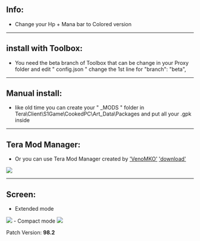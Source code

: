 ## Info:

- Change your Hp + Mana bar to Colored version

---

## install with Toolbox:
  - You need the beta branch of Toolbox that can be change in your Proxy folder and edit " config.json  " 
change the 1st line for "branch": "beta",

---

## Manual install:
- like old time you can create your " _MODS " folder in Tera\Client\S1Game\CookedPC\Art_Data\Packages and put all your .gpk inside

---

## Tera Mod Manager:
- Or you can use Tera Mod Manager created by ['VenoMKO'](https://github.com/VenoMKO) ['download'](https://github.com/VenoMKO/TMM/releases)
<img src=https://cdn.discordapp.com/attachments/652398451832782880/759485380486627348/header.png>

---

## Screen: 
- Extended mode
<img src=https://cdn.discordapp.com/attachments/439380163197665281/759520585448816680/unknown.png>
- Compact mode
<img src=https://cdn.discordapp.com/attachments/439380163197665281/759520663491969030/unknown.png>

Patch Version: **98.2**
